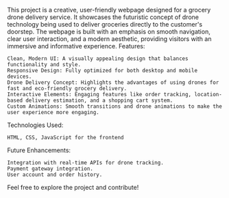 This project is a creative, user-friendly webpage designed for a grocery drone delivery service. It showcases the futuristic concept of drone technology being used to deliver groceries directly to the customer's doorstep. The webpage is built with an emphasis on smooth navigation, clear user interaction, and a modern aesthetic, providing visitors with an immersive and informative experience.
Features:

    Clean, Modern UI: A visually appealing design that balances functionality and style.
    Responsive Design: Fully optimized for both desktop and mobile devices.
    Drone Delivery Concept: Highlights the advantages of using drones for fast and eco-friendly grocery delivery.
    Interactive Elements: Engaging features like order tracking, location-based delivery estimation, and a shopping cart system.
    Custom Animations: Smooth transitions and drone animations to make the user experience more engaging.

Technologies Used:

    HTML, CSS, JavaScript for the frontend

Future Enhancements:

    Integration with real-time APIs for drone tracking.
    Payment gateway integration.
    User account and order history.
    
Feel free to explore the project and contribute!
